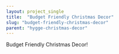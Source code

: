 ```yaml
---
layout: project_single
title:  "Budget Friendly Christmas Decor"
slug: "budget-friendly-christmas-decor"
parent: "hygge-christmas-decor"
---
```

Budget Friendly Christmas Decor!